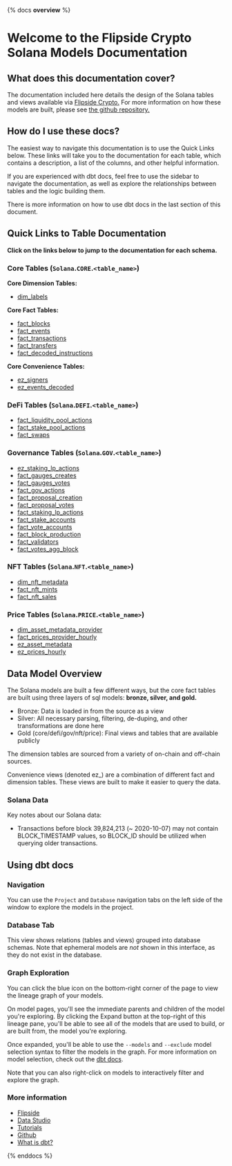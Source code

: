{% docs __overview__ %}

# Welcome to the Flipside Crypto Solana Models Documentation

## **What does this documentation cover?**
The documentation included here details the design of the Solana
 tables and views available via [Flipside Crypto.](https://flipsidecrypto.xyz/) For more information on how these models are built, please see [the github repository.](https://github.com/flipsideCrypto/solana-models/)

## **How do I use these docs?**
The easiest way to navigate this documentation is to use the Quick Links below. These links will take you to the documentation for each table, which contains a description, a list of the columns, and other helpful information.

If you are experienced with dbt docs, feel free to use the sidebar to navigate the documentation, as well as explore the relationships between tables and the logic building them.

There is more information on how to use dbt docs in the last section of this document.

## **Quick Links to Table Documentation**

**Click on the links below to jump to the documentation for each schema.**

### Core Tables (`Solana`.`CORE`.`<table_name>`)

**Core Dimension Tables:**
- [dim_labels](#!/model/model.solana_models.core__dim_labels)

**Core Fact Tables:**
- [fact_blocks](#!/model/model.solana_models.core__fact_blocks)
- [fact_events](#!/model/model.solana_models.core__fact_events)
- [fact_transactions](#!/model/model.solana_models.core__fact_transactions)
- [fact_transfers](#!/model/model.solana_models.core__fact_transfers)
- [fact_decoded_instructions](#!/model/model.solana_models.core__fact_decoded_instructions)

**Core Convenience Tables:**
- [ez_signers](#!/model/model.solana_models.core__ez_signers)
- [ez_events_decoded](#!/model/model.solana_models.core__ez_events_decoded)

### DeFi Tables (`Solana`.`DEFI`.`<table_name>`)
- [fact_liquidity_pool_actions](#!/model/model.solana_models.defi__fact_liquidity_pool_actions)
- [fact_stake_pool_actions](#!/model/model.solana_models.defi__fact_stake_pool_actions)
- [fact_swaps](#!/model/model.solana_models.defi__fact_swaps)

### Governance Tables (`Solana`.`GOV`.`<table_name>`)
- [ez_staking_lp_actions](#!/model/model.solana_models.gov__ez_staking_lp_actions)
- [fact_gauges_creates](#!/model/model.solana_models.gov__fact_gauges_create)
- [fact_gauges_votes](#!/model/model.solana_models.gov__fact_gauges_votes)
- [fact_gov_actions](#!/model/model.solana_models.gov__fact_gov_actions)
- [fact_proposal_creation](#!/model/model.solana_models.gov__fact_proposal_creation)
- [fact_proposal_votes](#!/model/model.solana_models.gov__fact_proposal_votes)
- [fact_staking_lp_actions](#!/model/model.solana_models.gov__fact_staking_lp_actions)
- [fact_stake_accounts](#!/model/model.solana_models.gov__fact_stake_accounts)
- [fact_vote_accounts](#!/model/model.solana_models.gov__fact_vote_accounts)
- [fact_block_production](#!/model/model.solana_models.gov__fact_block_production)
- [fact_validators](#!/model/model.solana_models.gov__fact_validators)
- [fact_votes_agg_block](#!/model/model.solana_models.gov__fact_votes_agg_block)

### NFT Tables (`Solana`.`NFT`.`<table_name>`)
- [dim_nft_metadata](#!/model/model.solana_models.nft__dim_nft_metadata)
- [fact_nft_mints](#!/model/model.solana_models.nft__fact_nft_mints)
- [fact_nft_sales](#!/model/model.solana_models.nft__fact_nft_sales)

### Price Tables (`Solana`.`PRICE`.`<table_name>`)
- [dim_asset_metadata_provider](#!/model/model.solana_models.price__dim_asset_metadata_provider)
- [fact_prices_provider_hourly](#!/model/model.solana_models.price__fact_prices_provider_hourly)
- [ez_asset_metadata](#!/model/model.solana_models.price__ez_asset_metadata)
- [ez_prices_hourly](#!/model/model.solana_models.price__ez_prices_hourly)

## **Data Model Overview**

The Solana models are built a few different ways, but the core fact tables are built using three layers of sql models: **bronze, silver, and gold.**

- Bronze: Data is loaded in from the source as a view
- Silver: All necessary parsing, filtering, de-duping, and other transformations are done here
- Gold (core/defi/gov/nft/price): Final views and tables that are available publicly

The dimension tables are sourced from a variety of on-chain and off-chain sources.

Convenience views (denoted ez_) are a combination of different fact and dimension tables. These views are built to make it easier to query the data.

### Solana Data

Key notes about our Solana data:
- Transactions before block 39,824,213 (~ 2020-10-07) may not contain BLOCK_TIMESTAMP values, so BLOCK_ID should be utilized when querying older transactions.

## **Using dbt docs**
### Navigation

You can use the ```Project``` and ```Database``` navigation tabs on the left side of the window to explore the models in the project.

### Database Tab

This view shows relations (tables and views) grouped into database schemas. Note that ephemeral models are *not* shown in this interface, as they do not exist in the database.

### Graph Exploration

You can click the blue icon on the bottom-right corner of the page to view the lineage graph of your models.

On model pages, you'll see the immediate parents and children of the model you're exploring. By clicking the Expand button at the top-right of this lineage pane, you'll be able to see all of the models that are used to build, or are built from, the model you're exploring.

Once expanded, you'll be able to use the ```--models``` and ```--exclude``` model selection syntax to filter the models in the graph. For more information on model selection, check out the [dbt docs](https://docs.getdbt.com/docs/model-selection-syntax).

Note that you can also right-click on models to interactively filter and explore the graph.


### **More information**
- [Flipside](https://flipsidecrypto.xyz/)
- [Data Studio](https://flipsidecrypto.xyz/edit)
- [Tutorials](https://docs.flipsidecrypto.com/our-data/tutorials)
- [Github](https://github.com/FlipsideCrypto/solana-models)
- [What is dbt?](https://docs.getdbt.com/docs/introduction)

{% enddocs %}